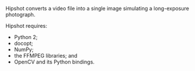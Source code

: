 Hipshot converts a video file into a single image
simulating a long-exposure photograph.

Hipshot requires:

  - Python 2;
  - docopt;
  - NumPy;
  - the FFMPEG libraries; and
  - OpenCV and its Python bindings.
